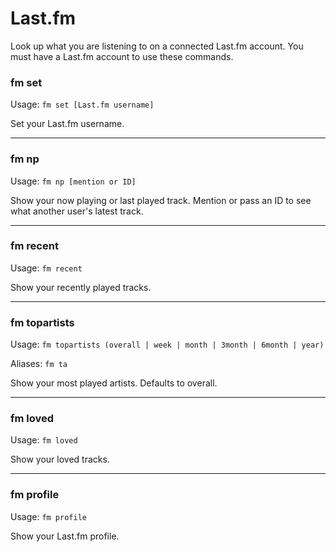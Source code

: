 # Last.fm

Look up what you are listening to on a connected Last.fm account. You must have
a Last.fm account to use these commands.

### fm set

Usage: `fm set [Last.fm username]`

Set your Last.fm username.

---

### fm np

Usage: `fm np [mention or ID]`

Show your now playing or last played track. Mention or pass an ID to see what
another user's latest track.

---

### fm recent

Usage: `fm recent`

Show your recently played tracks.

---

### fm topartists

Usage: `fm topartists (overall | week | month | 3month | 6month | year)`

Aliases: `fm ta`

Show your most played artists. Defaults to overall.

---

### fm loved

Usage: `fm loved`

Show your loved tracks.

---

### fm profile

Usage: `fm profile`

Show your Last.fm profile.
